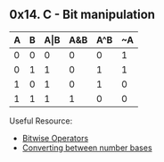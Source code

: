 ## 0x14. C - Bit manipulation

 A | B | A\|B | A&B | A^B | ~A
 --- | --- | --- | --- | --- | ---
 0 | 0 | 0 | 0 | 0 | 1
 0 | 1 | 1 | 0 | 1 | 1
 1 | 0 | 1 | 0 | 1 | 0
 1 | 1 | 1 | 1 | 0 | 0

Useful Resource:
- [Bitwise Operators](https://www.programiz.com/c-programming/bitwise-operators)
- [Converting between number bases](https://www.circuitbread.com/tutorials/binary-hexadecimal-and-other-base-numbers)
